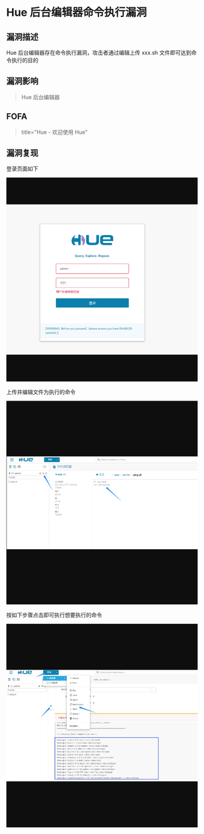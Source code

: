 # Hue 后台编辑器命令执行漏洞

## 漏洞描述

Hue 后台编辑器存在命令执行漏洞，攻击者通过编辑上传  xxx.sh 文件即可达到命令执行的目的

## 漏洞影响

> Hue 后台编辑器

## FOFA

> title="Hue - 欢迎使用 Hue"

## 漏洞复现

登录页面如下

![](resource/Hue/hue-1.png)

上传并编辑文件为执行的命令

![](resource/Hue/hue-2.png)

按如下步骤点击即可执行想要执行的命令

![](resource/Hue/hue-3.png)
